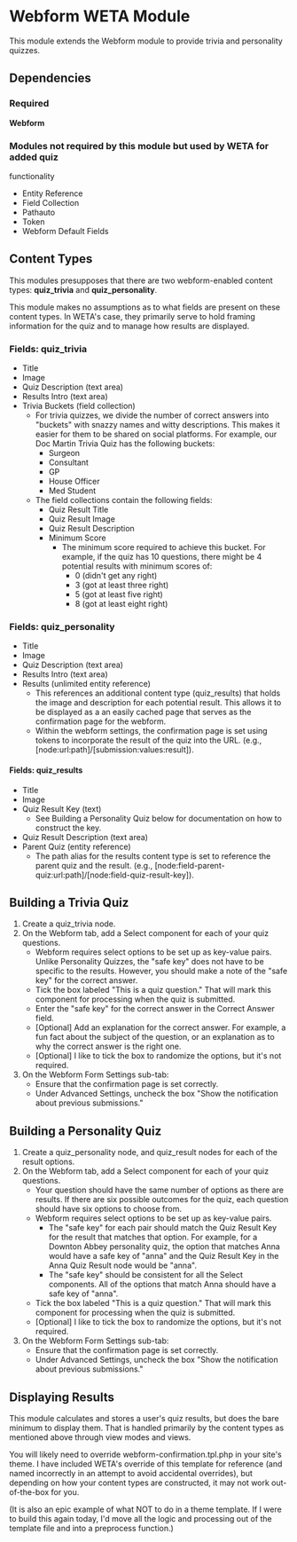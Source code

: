 # Webform WETA Module

This module extends the Webform module to provide trivia and personality quizzes.

## Dependencies

### Required
**Webform**

### Modules not required by this module but used by WETA for added quiz 
functionality
* Entity Reference
* Field Collection
* Pathauto
* Token
* Webform Default Fields

## Content Types

This modules presupposes that there are two webform-enabled content types:  **quiz_trivia** and **quiz_personality**. 

This module makes no assumptions as to what fields are present on these content types.  In WETA's case, they primarily serve to hold framing information for the quiz and to manage how results are displayed.

### Fields: quiz_trivia
* Title
* Image
* Quiz Description (text area)
* Results Intro (text area)
* Trivia Buckets (field collection)
    * For trivia quizzes, we divide the number of correct answers into "buckets" with snazzy names and witty descriptions. This makes it easier for them to be shared on social platforms. For example, our Doc Martin Trivia Quiz has the following buckets:
      * Surgeon
      * Consultant
      * GP
      * House Officer
      * Med Student
    * The field collections contain the following fields:
      * Quiz Result Title
      * Quiz Result Image
      * Quiz Result Description
      * Minimum Score
        * The minimum score required to achieve this bucket. For example, if the quiz has 10 questions, there might be 4 potential results with minimum scores of:
           * 0 (didn't get any right)
           * 3 (got at least three right)
           * 5 (got at least five right)
           * 8 (got at least eight right)

### Fields: quiz_personality
* Title
* Image
* Quiz Description (text area)
* Results Intro (text area)
* Results (unlimited entity reference)
    * This references an additional content type (quiz_results) that holds the image and description for each potential result. This allows it to be displayed as a an easily cached page that serves as the confirmation page for the webform.
    * Within the webform settings, the confirmation page is set using tokens to incorporate the result of the quiz into the URL. (e.g., [node:url:path]/[submission:values:result]).

#### Fields: quiz_results
* Title
* Image
* Quiz Result Key (text)
    * See Building a Personality Quiz below for documentation on how to construct the key.
* Quiz Result Description (text area)
* Parent Quiz (entity reference)
    * The path alias for the results content type is set to reference the parent quiz and the result. (e.g., [node:field-parent-quiz:url:path]/[node:field-quiz-result-key]).

## Building a Trivia Quiz
1. Create a quiz_trivia node.
2. On the Webform tab, add a Select component for each of your quiz questions. 
    * Webform requires select options to be set up as key-value pairs. Unlike Personality Quizzes, the "safe key" does not have to be specific to the results. However, you should make a note of the "safe key" for the correct answer. 
    * Tick the box labeled "This is a quiz question."  That will mark this component for processing when the quiz is submitted.
    * Enter the "safe key" for the correct answer in the Correct Answer field.
    * [Optional] Add an explanation for the correct answer. For example, a fun fact about the subject of the question, or an explanation as to why the correct answer is the right one.
    * [Optional] I like to tick the box to randomize the options, but it's not required.
3. On the Webform Form Settings sub-tab:
    * Ensure that the confirmation page is set correctly.
    * Under Advanced Settings, uncheck the box "Show the notification about previous submissions."

## Building a Personality Quiz
1. Create a quiz_personality node, and quiz_result nodes for each of the result options.
2. On the Webform tab, add a Select component for each of your quiz questions. 
    * Your question should have the same number of options as there are results. If there are six possible outcomes for the quiz, each question should have six options to choose from.
    * Webform requires select options to be set up as key-value pairs. 
      * The "safe key" for each pair should match the Quiz Result Key for the result that matches that option. For example, for a Downton Abbey personality quiz, the option that matches Anna would have a safe key of "anna" and the Quiz Result Key in the Anna Quiz Result node would be "anna".
      * The "safe key" should be consistent for all the Select components.  All of the options that match Anna should have a safe key of "anna".
    * Tick the box labeled "This is a quiz question."  That will mark this component for processing when the quiz is submitted.
    * [Optional] I like to tick the box to randomize the options, but it's not required.
3. On the Webform Form Settings sub-tab:
    * Ensure that the confirmation page is set correctly.
    * Under Advanced Settings, uncheck the box "Show the notification about previous submissions."
    
## Displaying Results

This module calculates and stores a user's quiz results, but does the bare minimum to display them. That is handled primarily by the content types as mentioned above through view modes and views.  

You will likely need to override webform-confirmation.tpl.php  in your site's theme. I have included WETA's override of this template for reference (and named incorrectly in an attempt to avoid accidental overrides), but depending on how your content types are constructed, it may not work out-of-the-box for you.

(It is also an epic example of what NOT to do in a theme template. If I were to build this again today, I'd move all the logic and processing out of the template file and into a preprocess function.)